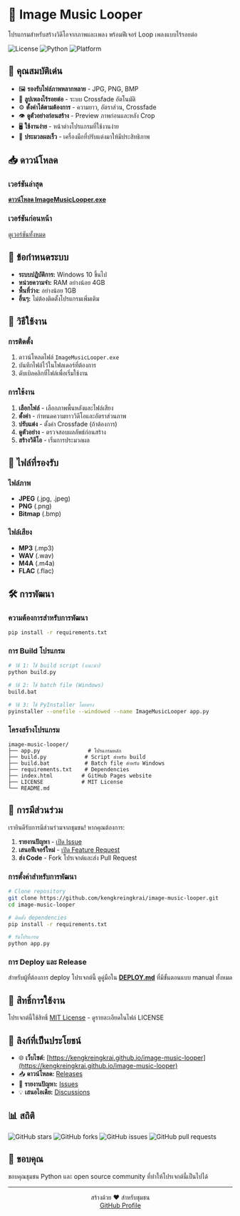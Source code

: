 # 🎵 Image Music Looper

โปรแกรมสำหรับสร้างวิดีโอจากภาพและเพลง พร้อมฟีเจอร์ Loop เพลงแบบไร้รอยต่อ

![License](https://img.shields.io/badge/license-MIT-blue.svg)
![Python](https://img.shields.io/badge/python-3.8+-blue.svg)
![Platform](https://img.shields.io/badge/platform-Windows-lightgrey.svg)

## 🌟 คุณสมบัติเด่น

- 🖼️ **รองรับไฟล์ภาพหลากหลาย** - JPG, PNG, BMP
- 🎵 **ลูปเพลงไร้รอยต่อ** - ระบบ Crossfade อัตโนมัติ
- ⚙️ **ตั้งค่าได้ตามต้องการ** - ความยาว, อัตราส่วน, Crossfade
- 👁️ **ดูตัวอย่างก่อนสร้าง** - Preview ภาพก่อนและหลัง Crop
- 🖥️ **ใช้งานง่าย** - หน้าต่างโปรแกรมที่ใช้งานง่าย
- 🚀 **ประมวลผลเร็ว** - เครื่องมือที่ปรับแต่งมาให้มีประสิทธิภาพ

## 📥 ดาวน์โหลด

### เวอร์ชันล่าสุด

[**ดาวน์โหลด ImageMusicLooper.exe**](https://github.com/kengkreingkrai/image-music-looper/releases/latest/download/ImageMusicLooper.exe)

### เวอร์ชันก่อนหน้า

[ดูเวอร์ชันทั้งหมด](https://github.com/kengkreingkrai/image-music-looper/releases)

## 🔧 ข้อกำหนดระบบ

- **ระบบปฏิบัติการ:** Windows 10 ขึ้นไป
- **หน่วยความจำ:** RAM อย่างน้อย 4GB
- **พื้นที่ว่าง:** อย่างน้อย 1GB
- **อื่นๆ:** ไม่ต้องติดตั้งโปรแกรมเพิ่มเติม

## 🚀 วิธีใช้งาน

### การติดตั้ง

1. ดาวน์โหลดไฟล์ `ImageMusicLooper.exe`
2. บันทึกไฟล์ไว้ในโฟลเดอร์ที่ต้องการ
3. ดับเบิลคลิกที่ไฟล์เพื่อเริ่มใช้งาน

### การใช้งาน

1. **เลือกไฟล์** - เลือกภาพพื้นหลังและไฟล์เสียง
2. **ตั้งค่า** - กำหนดความยาววิดีโอและอัตราส่วนภาพ
3. **ปรับแต่ง** - ตั้งค่า Crossfade (ถ้าต้องการ)
4. **ดูตัวอย่าง** - ตรวจสอบผลลัพธ์ก่อนสร้าง
5. **สร้างวิดีโอ** - เริ่มการประมวลผล

## 🎯 ไฟล์ที่รองรับ

### ไฟล์ภาพ

- **JPEG** (.jpg, .jpeg)
- **PNG** (.png)
- **Bitmap** (.bmp)

### ไฟล์เสียง

- **MP3** (.mp3)
- **WAV** (.wav)
- **M4A** (.m4a)
- **FLAC** (.flac)

## 🛠️ การพัฒนา

### ความต้องการสำหรับการพัฒนา

```bash
pip install -r requirements.txt
```

### การ Build โปรแกรม

```bash
# วิธี 1: ใช้ build script (แนะนำ)
python build.py

# วิธี 2: ใช้ batch file (Windows)
build.bat

# วิธี 3: ใช้ PyInstaller โดยตรง
pyinstaller --onefile --windowed --name ImageMusicLooper app.py
```

### โครงสร้างโปรแกรม

```
image-music-looper/
├── app.py               # โปรแกรมหลัก
├── build.py            # Script สำหรับ build
├── build.bat           # Batch file สำหรับ Windows
├── requirements.txt    # Dependencies
├── index.html         # GitHub Pages website
├── LICENSE            # MIT License
└── README.md
```

## 🤝 การมีส่วนร่วม

เรายินดีรับการมีส่วนร่วมจากชุมชน! หากคุณต้องการ:

1. **รายงานปัญหา** - [เปิด Issue](https://github.com/kengkreingkrai/image-music-looper/issues)
2. **เสนอฟีเจอร์ใหม่** - [เปิด Feature Request](https://github.com/kengkreingkrai/image-music-looper/issues)
3. **ส่ง Code** - Fork โปรเจกต์และส่ง Pull Request

### การตั้งค่าสำหรับการพัฒนา

```bash
# Clone repository
git clone https://github.com/kengkreingkrai/image-music-looper.git
cd image-music-looper

# ติดตั้ง dependencies
pip install -r requirements.txt

# รันโปรแกรม
python app.py
```

### การ Deploy และ Release

สำหรับผู้ที่ต้องการ deploy โปรเจกต์นี้ ดูคู่มือใน **[DEPLOY.md](DEPLOY.md)** ที่มีขั้นตอนแบบ manual ทั้งหมด

## 📝 สิทธิ์การใช้งาน

โปรเจกต์นี้ใช้สิทธิ์ [MIT License](LICENSE) - ดูรายละเอียดในไฟล์ LICENSE

## 🔗 ลิงก์ที่เป็นประโยชน์

- 🌐 **เว็บไซต์:** [https://kengkreingkrai.github.io/image-music-looper](https://kengkreingkrai.github.io/image-music-looper)
- 📥 **ดาวน์โหลด:** [Releases](https://github.com/kengkreingkrai/image-music-looper/releases)
- 🐛 **รายงานปัญหา:** [Issues](https://github.com/kengkreingkrai/image-music-looper/issues)
- 💡 **เสนอไอเดีย:** [Discussions](https://github.com/kengkreingkrai/image-music-looper/discussions)

## 📊 สถิติ

![GitHub stars](https://img.shields.io/github/stars/kengkreingkrai/image-music-looper?style=social)
![GitHub forks](https://img.shields.io/github/forks/kengkreingkrai/image-music-looper?style=social)
![GitHub issues](https://img.shields.io/github/issues/kengkreingkrai/image-music-looper)
![GitHub pull requests](https://img.shields.io/github/issues-pr/kengkreingkrai/image-music-looper)

## 🙏 ขอบคุณ

ขอบคุณชุมชน Python และ open source community ที่ทำให้โปรเจกต์นี้เป็นไปได้

---

<p align="center">
  สร้างด้วย ❤️ สำหรับชุมชน<br>
  <a href="https://github.com/kengkreingkrai">GitHub Profile</a>
</p>
